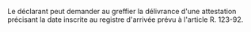 
  
Le déclarant peut demander au greffier la délivrance d'une attestation précisant la date inscrite au registre d'arrivée prévu à l'article R. 123-92.


